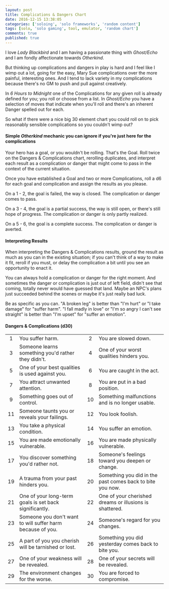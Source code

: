 ```yaml
---
layout: post
title: Complications & Dangers Chart
date: 2016-12-15 13:38:05
categories: ['soloing', 'solo frameworks', 'random content']
tags: [solo, 'solo gaming', tool, emulator, 'random chart']
comments: true
published: true
---
```


I love *Lady Blackbird* and I am having a passionate thing with *Ghost/Echo* and I am fondly affectionate towards *Otherkind*.

But thinking up complications and dangers in play is hard and I feel like I wimp out a lot, going for the easy, Mary Sue complications over the more painful, interesting ones. And I tend to lack variety in my complications because there's no GM to push and pull against creatively.

In *6 Hours to Midnight* one of the Complications for any given roll is already defined for you; you roll or choose from a list. In *Ghost/Echo* you have a selection of moves that indicate when you'll roll and there's an inherent Danger spelled out for each.

So what if there were a nice big 30 element chart you could roll on to pick reasonably sensible complications so you couldn't wimp out?

<!--more-->

#### Simple *Otherkind* mechanic you can ignore if you're just here for the complications

Your hero has a goal, or you wouldn't be rolling. That's the Goal. Roll twice on the Dangers & Complications chart, rerolling duplicates, and interpret each result as a complication or danger that might come to pass in the context of the current situation.

Once you have established a Goal and two or more Complications, roll a d6 for each goal and complication and assign the results as you please.

On a 1 - 2, the goal is failed, the way is closed. The complication or danger comes to pass.

On a 3 - 4, the goal is a partial success, the way is still open, or there's still hope of progress. The complication or danger is only partly realized.

On a 5 - 6, the goal is a complete success. The complication or danger is averted.

#### Interpreting Results

When interpreting the Dangers & Complications results, ground the result as much as you can in the existing situation; if you can't think of a way to make it fit, reroll if you must, or delay the complication a bit until you see an opportunity to enact it.

You can always hold a complication or danger for the right moment. And sometimes the danger or complication is just out of left field, didn't see that coming, totally never would have guessed that land. Maybe an NPC's plans just succeeded behind the scenes or maybe it's just really bad luck.

Be as specific as you can. "A broken leg" is better than "I'm hurt" or "I take damage" for "suffer harm". "I fall madly in love" or "I'm so angry I can't see straight" is better than "I'm upset" for "suffer an emotion".

#### Dangers & Complications (d30)

| | | | |
| :---: | ------------ | :---: | ------------ |
1 | You suffer harm. | 2 | You are slowed down.
3 | Someone learns something you'd rather they didn't.  | 4 | One of your worst qualities hinders you.
5 | One of your best qualities is used against you. | 6 | You are caught in the act.
7 | You attract unwanted attention. | 8 | You are put in a bad position.
9 | Something goes out of control. | 10 | Something malfunctions and is no longer usable.
11 | Someone taunts you or reveals your failings. | 12 | You look foolish.
13 | You take a physical condition. | 14 | You suffer an emotion.
15 | You are made emotionally vulnerable. | 16 | You are made physically vulnerable.
17 | You discover something you'd rather not. | 18 | Someone's feelings toward you deepen or change.
19 | A trauma from your past hinders you. | 20 | Something you did in the past comes back to bite you now.
21 | One of your long-term goals is set back significantly. | 22 | One of your cherished dreams or illusions is shattered.
23 | Someone you don't want to will suffer harm because of you. | 24 | Someone's regard for you changes.
25 | A part of you you cherish will be tarnished or lost. | 26 | Something you did yesterday comes back to bite you.
27 | One of your weakness will be revealed. | 28 | One of your secrets will be revealed.
29 | The environment changes for the worse. | 30 | You are forced to compromise.
